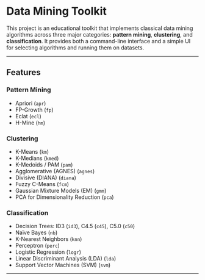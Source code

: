 # Data Mining Toolkit

This project is an educational toolkit that implements classical data mining algorithms across three major categories: **pattern mining**, **clustering**, and **classification**. It provides both a command-line interface and a simple UI for selecting algorithms and running them on datasets.

---

## Features

### Pattern Mining
- Apriori (`apr`)
- FP-Growth (`fp`)
- Eclat (`ecl`)
- H-Mine (`hm`)

### Clustering
- K-Means (`km`)
- K-Medians (`kmed`)
- K-Medoids / PAM (`pam`)
- Agglomerative (AGNES) (`agnes`)
- Divisive (DIANA) (`diana`)
- Fuzzy C-Means (`fcm`)
- Gaussian Mixture Models (EM) (`gmm`)
- PCA for Dimensionality Reduction (`pca`)

### Classification
- Decision Trees: ID3 (`id3`), C4.5 (`c45`), C5.0 (`c50`)
- Naïve Bayes (`nb`)
- K-Nearest Neighbors (`knn`)
- Perceptron (`perc`)
- Logistic Regression (`logr`)
- Linear Discriminant Analysis (LDA) (`lda`)
- Support Vector Machines (SVM) (`svm`)

---

